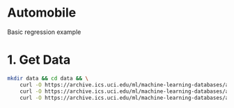 # Automobile
Basic regression example

# 1. Get Data
```bash
mkdir data && cd data && \
    curl -O https://archive.ics.uci.edu/ml/machine-learning-databases/autos/imports-85.data && \
    curl -O https://archive.ics.uci.edu/ml/machine-learning-databases/autos/imports-85.names && \
    curl -O https://archive.ics.uci.edu/ml/machine-learning-databases/autos/misc
```
